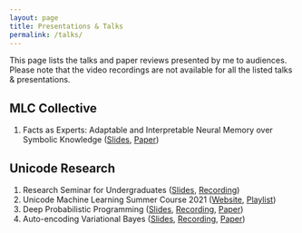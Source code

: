 ```yaml
---
layout: page
title: Presentations & Talks
permalink: /talks/
---
```


This page lists the talks and paper reviews presented by me to audiences. Please note that the video recordings are not available for all the listed talks & presentations.

## MLC Collective

1. Facts as Experts: Adaptable and Interpretable Neural Memory over Symbolic Knowledge ([Slides](https://drive.google.com/file/d/1OKqP6_icQLwxY70u48M4U2Kf-J2r1aPp/view?usp=sharing), [Paper](https://arxiv.org/pdf/2007.00849.pdf))

## Unicode Research

1. Research Seminar for Undergraduates ([Slides](https://drive.google.com/file/d/1BNai1MVN7mx0wuAFgYVKfh48YF-D3PDS/view), [Recording](https://youtu.be/_0VpUNATCdY))
2. Unicode Machine Learning Summer Course 2021 ([Website](https://djunicode.github.io/umlsc-2021/), [Playlist](https://www.youtube.com/playlist?list=PLob0yCmJjJ3WwlHmGlTd8ZmqAjrBKDv84))
3. Deep Probabilistic Programming ([Slides](https://drive.google.com/file/d/1NBji25U3QGr-Zt6qBGTppVaPJ4BE_i1f/view), [Recording](https://www.youtube.com/watch?v=nT8ISRrUixQ&list=PLob0yCmJjJ3U6vUrmExdTpMoRh43c1nXK&index=7), [Paper](https://arxiv.org/pdf/1701.03757.pdf))
4. Auto-encoding Variational Bayes ([Slides](https://drive.google.com/file/d/1or8TXSdZx93AIa5eqtAiyMKhKI5fnUiF/view), [Recording](https://www.youtube.com/watch?v=bSQ129B_2jM&list=PLob0yCmJjJ3U6vUrmExdTpMoRh43c1nXK&index=6), [Paper](https://arxiv.org/pdf/1312.6114.pdf))
